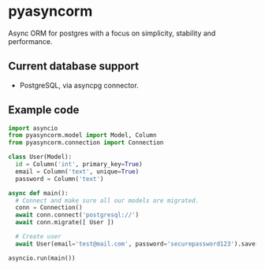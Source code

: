 # pyasyncorm

Async ORM for postgres with a focus on simplicity, stability and performance.

## Current database support

- PostgreSQL, via asyncpg connector.

## Example code

```python
import asyncio
from pyasyncorm.model import Model, Column
from pyasyncorm.connection import Connection

class User(Model):
  id = Column('int', primary_key=True)
  email = Column('text', unique=True)
  password = Column('text')

async def main():
  # Connect and make sure all our models are migrated.
  conn = Connection()
  await conn.connect('postgresql://')
  await conn.migrate([ User ])

  # Create user
  await User(email='test@mail.com', password='securepassword123').save()

asyncio.run(main())
```
